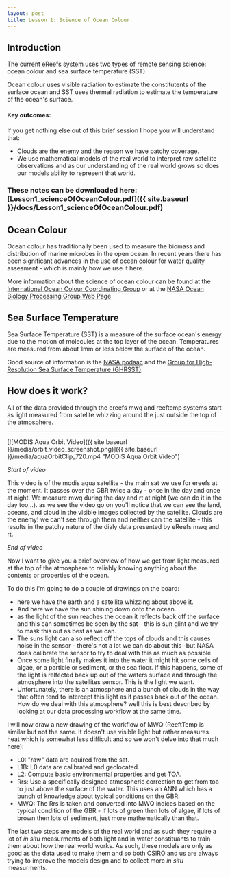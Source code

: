 ```yaml
---
layout: post
title: Lesson 1: Science of Ocean Colour.
---
```


## Introduction
The current eReefs system uses two types of remote sensing science: ocean colour and sea surface temperature (SST).

Ocean colour uses visible radiation to estimate the constitutents of the surface ocean and SST uses thermal radiation to estimate the temperature of the ocean's surface.

#### Key outcomes:
If you get nothing else out of this brief session I hope you will understand that:

- Clouds are the enemy and the reason we have patchy coverage.
- We use mathematical models of the real world to interpret raw satellite observations and as our understanding of the real world grows so does our models ability to represent that world.

### These notes can be downloaded here: [Lesson1_scienceOfOceanColour.pdf]({{ site.baseurl }}/docs/Lesson1_scienceOfOceanColour.pdf)



## Ocean Colour
Ocean colour has traditionally been used to measure the biomass and distribution of marine microbes in the open ocean. In recent years there has been significant advances in the use of ocean colour for water quality assesment - which is mainly how we use it here.

More information about the science of ocean colour can be found at the [International Ocean Colour Coordinating Group](http://www.ioccg.org/ "IOCCG HomePage") or at the [NASA Ocean Biology Processing Group Web Page](http://oceancolor.gsfc.nasa.gov/cms/ "OceanColorWeb")

## Sea Surface Temperature
Sea Surface Temperature (SST) is a measure of the surface ocean's energy due to the motion of molecules at the top layer of the ocean. Temperatures are measured from about 1mm or less below the surface of the ocean.

Good source of information is the [NASA podaac](https://podaac.jpl.nasa.gov/SeaSurfaceTemperature "podaac sst site") and the [Group for High-Resolution Sea Surface Temperature (GHRSST)](https://www.ghrsst.org/ "GHRSST HomePage").

## How does it work?
All of the data provided through the ereefs mwq and reeftemp systems start as light measured from satelite whizzing around the just outside the top of the atmosphere.

---

[![MODIS Aqua Orbit Video]({{ site.baseurl }}/media/orbit_video_screenshot.png)]({{ site.baseurl }}/media/aquaOrbitClip_720.mp4 "MODIS Aqua Orbit Video")


*Start of video*

This video is of the modis aqua satellite - the main sat we use for ereefs at the moment. It passes over the GBR twice a day - once in the day and once at night. We measure mwq during the day and rt at night (we can do it in the day too...). as we see the video go on you'll notice that we can see the land, oceans, and cloud in the visible images collected by the satellite. Clouds are the enemy! we can't see through them and neither can the satellite - this results in the patchy nature of the dialy data presented by eReefs mwq and rt.

*End of video*

Now I want to give you a brief overview of how we get from light measured at the top of the atmosphere to reliably knowing anything about the contents or properties of the ocean.

To do this i'm going to do a couple of drawings on the board:

- here we have the earth and a satellite whizzing about above it.
- And here we have the sun shining down onto the ocean.
- as the light of the sun reaches the ocean it reflects back off the surface and this can sometimes be seen by the sat - this is sun glint and we try to mask this out as best as we can.
- The suns light can also reflect off the tops of clouds and this causes noise in the sensor - there's not a lot we can do about this -but NASA does calibrate the sensor to try to deal with this as much as possible.
- Once some light finally makes it into the water it might hit some cells of algae, or a particle or sediment, or the sea floor. If this happens, some of the light is relfected back up out of the waters surface and through the atmosphere into the satellites sensor. This is the light we want.
- Unfortunately, there is an atmosphere and a bunch of clouds in the way that often tend to intercept this light as it passes back out of the ocean. How do we deal with this atmosphere? well this is best described by looking at our data processing workflow at the same time.


I will now draw a new drawing of the workflow of MWQ (ReeftTemp is similar but not the same. It doesn't use visible light but rather measures heat which is somewhat less difficult and so we won't delve into that much here):

- L0: "raw" data are aquired from the sat.
- L1B: L0 data are calibrated and geolocated.
- L2: Compute basic environmental properties and get TOA.
- Rrs: Use a specifically designed atmospheric correction to get from toa to just above the surface of the water. This uses an ANN which has a bunch of knowledge about typical conditions on the GBR.
- MWQ: The Rrs is taken and converted into MWQ indices based on the typical condition of the GBR - if lots of green then lots of algae, if lots of brown then lots of sediment, just more mathematically than that.

The last two steps are models of the real world and as such they require a lot of *in situ* measurments of both light and in water constituants to train them about how the real world works. As such, these models are only as good as the data used to make them and so both CSIRO and us are always trying to improve the models design and to collect more *in situ* measurments.
